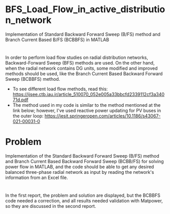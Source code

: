 # BFS_Load_Flow_in_active_distribution_network
Implementation of Standard Backward Forward Sweep (B/FS) method and Branch Current Based B/FS (BCBBFS) in MATLAB

# 
In order to perform load flow studies on radial distribution networks, Backward-Forward Sweep (BFS) methods are used. On the other hand, when the radial network contains DG units, some modified and improved methods should be used, like the Branch Current Based Backward Forward Sweep (BCBBFS) method.
* To see different load flow methods, read this:
https://ijsee.ctb.iau.ir/article_510070_052e005a33bbcfd2339112cf3a34071d.pdf
* The method used in my code is similar to the method mentioned at the link below; however, I've used reactive power updating for PV buses in the outer loop:
  https://jesit.springeropen.com/articles/10.1186/s43067-021-00031-0 

# Problem
Implementation of the Standard Backward Forward Sweep (B/FS) method and Branch Current Based Backward Forward Sweep (BCBB/FS) for solving power flow in MATLAB, and the code should be able to get any desired balanced three-phase radial network as input by reading the network's information from an Excel file.
# 
In the first report, the problem and solution are displayed, but the BCBBFS code needed a correction, and all results needed validation with Matpower, so they are discussed in the second report.

